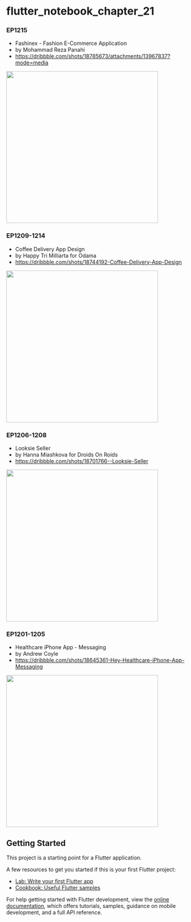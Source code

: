 # flutter_notebook_chapter_21

### EP1215

- Fashinex - Fashion E-Commerce Application
- by Mohammad Reza Panahi
- https://dribbble.com/shots/18785673/attachments/13967837?mode=media

<img
src="https://cdn.dribbble.com/users/3721029/screenshots/18785673/media/7e450e563d086635b313ba7e16b5c223.png"
width="400px"/>

### EP1209-1214

- Coffee Delivery App Design
- by Happy Tri Milliarta for Odama
- https://dribbble.com/shots/18744192-Coffee-Delivery-App-Design

<img
src="https://cdn.dribbble.com/userupload/3102035/file/original-79e726e548874ec8d0cb15e7e412f042.png?compress=1&resize=1024x768"
width="400px"/>

### EP1206-1208

- Looksie Seller
- by Hanna Miashkova for Droids On Roids
- https://dribbble.com/shots/18701766--Looksie-Seller

<img
src="https://cdn.dribbble.com/userupload/3076006/file/original-50a8b578fa44615eacd9bc67aa348029.png?compress=1&resize=1200x900"
width="400px"/>

### EP1201-1205

- Healthcare iPhone App - Messaging
- by Andrew Coyle
- https://dribbble.com/shots/18645361-Hey-Healthcare-iPhone-App-Messaging

<img
src="https://cdn.dribbble.com/users/95793/screenshots/18645361/media/6d76513e45c9f8f477bff8107ffc9d99.gif"
width="400px"/>

## Getting Started

This project is a starting point for a Flutter application.

A few resources to get you started if this is your first Flutter project:

- [Lab: Write your first Flutter app](https://docs.flutter.dev/get-started/codelab)
- [Cookbook: Useful Flutter samples](https://docs.flutter.dev/cookbook)

For help getting started with Flutter development, view the
[online documentation](https://docs.flutter.dev/), which offers tutorials,
samples, guidance on mobile development, and a full API reference.
